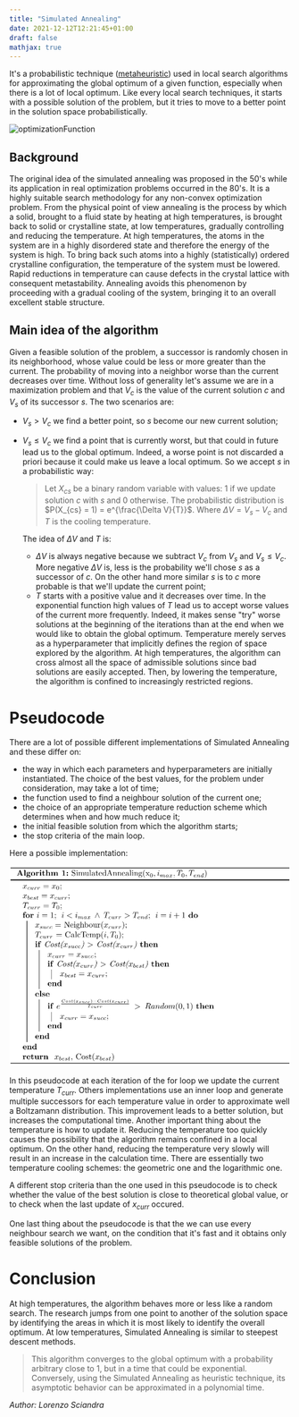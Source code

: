 ```yaml
---
title: "Simulated Annealing"
date: 2021-12-12T12:21:45+01:00
draft: false
mathjax: true
---
```


It's a probabilistic technique ([metaheuristic](https://en.wikipedia.org/wiki/Metaheuristic "Metaheuristic")) used in local search algorithms for approximating the global optimum of a given function, especially when there is a lot of local optimum. Like every local search techniques, it starts with a possible solution of the problem, but it tries to move to a better point in the solution space probabilistically.

![optimizationFunction](https://upload.wikimedia.org/wikipedia/commons/thumb/8/8e/Extrema_example_it.svg/1280px-Extrema_example_it.png)

## Background
The original idea of the simulated annealing was proposed in the 50's while its application in real optimization problems occurred in the 80's. It is a highly suitable search methodology for any non-convex optimization problem.
From the physical point of view annealing is the process by which a solid, brought to a fluid state by heating at high temperatures, is brought back to solid or crystalline state, at low temperatures, gradually controlling and reducing the temperature. At high temperatures, the atoms in the system are in a highly disordered state and therefore the energy of the system is high. To bring back such atoms into a highly (statistically) ordered crystalline configuration, the temperature of the system must be lowered. Rapid reductions in temperature can cause defects in the crystal lattice with consequent metastability. Annealing avoids this phenomenon by proceeding with a gradual cooling of the system, bringing it to an overall excellent stable structure.

## Main idea of the algorithm
Given a feasible solution of the problem, a successor is randomly chosen in its neighborhood, whose value could be less or more greater than the current. The probability of moving into a neighbor worse than the current decreases over time. Without loss of generality let's assume we are in a maximization problem and that $V_c$ is the value of the current solution $c$ and $V_s$ of its successor $s$. The two scenarios are:
- $V_s > V_c$ we find a better point, so $s$ become our new current solution;
- $V_s \leq V_c$ we find a point that is currently worst, but that could in future lead us to the global optimum. Indeed, a worse point is not discarded a priori because it could make us leave a local optimum. So we accept $s$ in a probabilistic way: 
  
  > Let $X_{cs}$ be a binary random variable with values: $1$ if we update solution $c$ with $s$ and  $0$ otherwise. The probabilistic distribution is $P(X_{cs} = 1) = e^{\frac{\Delta V}{T}}$. Where $\Delta V = V_s - V_c$ and $T$ is the cooling temperature.
  
  The idea of $\Delta V$ and $T$ is:
  - $\Delta V$ is always negative because we subtract $V_c$ from $V_s$ and $V_s \leq V_c$. More negative $\Delta V$ is, less is the probability we'll chose $s$ as a successor of $c$. On the other hand more similar $s$ is to $c$ more probable is that we'll update the current point;
  - $T$ starts with a positive value and it decreases over time. In the exponential function high values of $T$ lead us to accept worse values of the current more frequently. Indeed, it makes sense "try" worse solutions at the beginning of the iterations than at the end when we would like to obtain the global optimum. Temperature merely serves as a hyperparameter that implicitly defines the region of space explored by the algorithm. At high temperatures, the algorithm can cross almost all the space of admissible solutions since bad solutions are easily accepted. Then, by lowering the temperature, the algorithm is confined to increasingly restricted regions.
  


# Pseudocode
There are a lot of possible different implementations of Simulated Annealing and these differ on:

- the way in which each parameters and hyperparameters are initially instantiated. The choice of the best values, for the problem under consideration, may take a lot of time;
- the function used to find a neighbour solution of the current one;
- the choice of an appropriate temperature reduction scheme which determines when and how much reduce it;
- the initial feasible solution from which the algorithm starts;
- the stop criteria of the main loop.

Here a possible implementation:

![SApseudocode](https://raw.githubusercontent.com/ComputationalCoffee/computationalcoffee.github.io/master/content/posts/images/Lorenzo/secondPost/SApseudocode.png)

In this pseudocode at each iteration of the for loop we update the current temperature $T_{curr}$. Others implementations use an inner loop and generate multiple successors for each temperature value in order to approximate well a Boltzamann distribution. This improvement leads to a better solution, but increases the computational time. Another important thing about the temperature is how to update it. Reducing the temperature too quickly causes the possibility that the algorithm remains confined in a local optimum. On the other hand, reducing the temperature very slowly will result in an increase in the calculation time. There are essentially two temperature cooling schemes: the geometric one and the logarithmic one.

A different stop criteria than the one used in this pseudocode is to check whether the value of the best solution is close to theoretical global value, or to check when the last update of $x_{curr}$ occured.

One last thing about the pseudocode is that the we can use every neighbour search we want, on the condition that it's fast and it obtains only feasible solutions of the problem.

# Conclusion
At high temperatures, the algorithm behaves more or less like a random search. The research jumps from one point to another of the solution space by identifying the areas in which it is most likely to identify the overall optimum. At low temperatures, Simulated Annealing is similar to steepest descent methods.

> This algorithm converges to the global optimum with a probability arbitrary close to $1$, but in a time that could be exponential. Conversely, using the Simulated Annealing as heuristic technique, its asymptotic behavior can be approximated in a polynomial time.

*Author: Lorenzo Sciandra*
